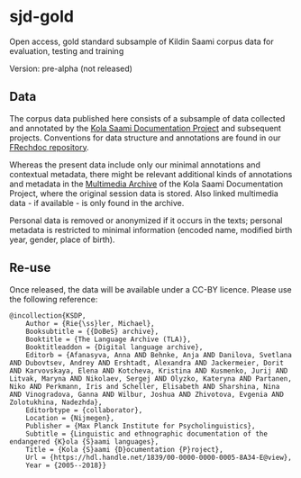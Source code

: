 # sjd-gold
Open access, gold standard subsample of Kildin Saami corpus data for evaluation, testing and training

Version: pre-alpha (not released)

## Data
The corpus data published here consists of a subsample of data collected and annotated by the [Kola Saami Documentation Project](http://dobes.mpi.nl/projects/sami/) and subsequent projects. Conventions for data structure and annotations are found in our [FRechdoc repository](https://github.com/langdoc/FRechdoc/).

Whereas the present data include only our minimal annotations and contextual metadata, there might be relevant additional kinds of annotations and metadata in the [Multimedia Archive](https://hdl.handle.net/1839/00-0000-0000-0005-8A34-E@view)  of the Kola Saami Documentation Project, where the original session data is stored. Also linked multimedia data - if available - is only found in the archive.

Personal data is removed or anonymized if it occurs in the texts; personal metadata is restricted to minimal information (encoded name, modified birth year, gender, place of birth).

## Re-use
Once released, the data will be available under a CC-BY licence. Please use the following reference:

```
@incollection{KSDP,
	Author = {Rie{\ss}ler, Michael},
	Booksubtitle = {{DoBeS} archive},
	Booktitle = {The Language Archive (TLA)},
	Booktitleaddon = {Digital language archive},
	Editorb = {Afanasyva, Anna AND Behnke, Anja AND Danilova, Svetlana AND Dubovtsev, Andrey AND Ershtadt, Alexandra AND Jackermeier, Dorit AND Karvovskaya, Elena AND Kotcheva, Kristina AND Kusmenko, Jurij AND Litvak, Maryna AND Nikolaev, Sergej AND Olyzko, Kateryna AND Partanen, Niko AND Perkmann, Iris and Scheller, Elisabeth AND Sharshina, Nina AND Vinogradova, Ganna AND Wilbur, Joshua AND Zhivotova, Evgenia AND Zolotukhina, Nadezhda},
	Editorbtype = {collaborator},
	Location = {Nijmegen},
	Publisher = {Max Planck Institute for Psycholinguistics},
	Subtitle = {Linguistic and ethnographic documentation of the endangered {K}ola {S}aami languages},
	Title = {Kola {S}aami {D}ocumentation {P}roject},
	Url = {https://hdl.handle.net/1839/00-0000-0000-0005-8A34-E@view},
	Year = {2005--2018}}
```



